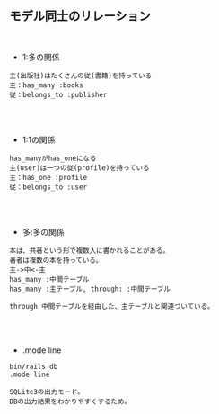 ## モデル同士のリレーション  
<br>

- 1:多の関係  
```
主(出版社)はたくさんの従(書籍)を持っている
主：has_many :books
従：belongs_to :publisher
```
<br>
<br>

- 1:1の関係  
```
has_manyがhas_oneになる
主(user)は一つの従(profile)を持っている
主：has_one :profile
従：belongs_to :user
```
<br>
<br>

- 多:多の関係  
```
本は、共著という形で複数人に書かれることがある。
著者は複数の本を持っている。
主->中<-主
has_many :中間テーブル
has_many :主テーブル, through: :中間テーブル

through 中間テーブルを経由した、主テーブルと関連づいている。
```
<br>
<br>

- .mode line  
```
bin/rails db
.mode line

SQLite3の出力モード。
DBの出力結果をわかりやすくするため。
```
<br>
<br>

